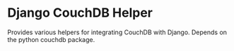 Django CouchDB Helper
=====================

Provides various helpers for integrating CouchDB with Django.
Depends on the python couchdb package.